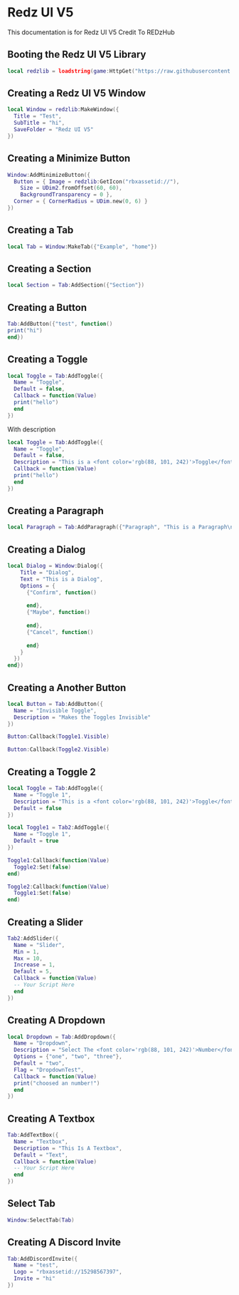 # Redz UI V5
This documentation is for Redz UI V5 Credit To REDzHub

## Booting the Redz UI V5 Library
```lua
local redzlib = loadstring(game:HttpGet("https://raw.githubusercontent.com/RileyBeeRBLX5/UI-Library/refs/heads/main/REDz%20UI%20V5/Library.lua"))()
```




## Creating a Redz UI V5 Window
```lua
local Window = redzlib:MakeWindow({
  Title = "Test",
  SubTitle = "hi",
  SaveFolder = "Redz UI V5"
})
```

## Creating a Minimize Button
```lua
Window:AddMinimizeButton({
  Button = { Image = redzlib:GetIcon("rbxassetid://"),
    Size = UDim2.fromOffset(60, 60),
    BackgroundTransparency = 0 },
  Corner = { CornerRadius = UDim.new(0, 6) }
})
```

## Creating a Tab
```lua
local Tab = Window:MakeTab({"Example", "home"})
```

## Creating a Section
```lua
local Section = Tab:AddSection({"Section"})
```

## Creating a Button
```lua
Tab:AddButton({"test", function()
print("hi")
end})
```

## Creating a Toggle
```lua
local Toggle = Tab:AddToggle({
  Name = "Toggle",
  Default = false,
  Callback = function(Value)
  print("hello")
  end
})
```
With description
```lua
local Toggle = Tab:AddToggle({
  Name = "Toggle",
  Default = false,
  Description = "This is a <font color='rgb(88, 101, 242)'>Toggle</font>",
  Callback = function(Value)
  print("hello")
  end
})
```

## Creating a Paragraph
```lua
local Paragraph = Tab:AddParagraph({"Paragraph", "This is a Paragraph\nSecond Line"})
```

## Creating a Dialog
```lua
local Dialog = Window:Dialog({
    Title = "Dialog",
    Text = "This is a Dialog",
    Options = {
      {"Confirm", function()
        
      end},
      {"Maybe", function()
        
      end},
      {"Cancel", function()
        
      end}
    }
  })
end})
```

## Creating a Another Button
```lua
local Button = Tab:AddButton({
  Name = "Invisible Toggle",
  Description = "Makes the Toggles Invisible"
})
```
```lua
Button:Callback(Toggle1.Visible)
```
```lua
Button:Callback(Toggle2.Visible)
```

## Creating a Toggle 2
```lua
local Toggle = Tab:AddToggle({
  Name = "Toggle 1",
  Description = "This is a <font color='rgb(88, 101, 242)'>Toggle</font> Example",
  Default = false
})
```
```lua
local Toggle1 = Tab2:AddToggle({
  Name = "Toggle 1",
  Default = true
})
```
```lua
Toggle1:Callback(function(Value)
  Toggle2:Set(false)
end)
```
```lua
Toggle2:Callback(function(Value)
  Toggle1:Set(false)
end)
```
## Creating a Slider
```lua
Tab2:AddSlider({
  Name = "Slider",
  Min = 1,
  Max = 10,
  Increase = 1,
  Default = 5,
  Callback = function(Value)
  -- Your Script Here
  end
})
```
## Creating A Dropdown
```lua
local Dropdown = Tab:AddDropdown({
  Name = "Dropdown",
  Description = "Select The <font color='rgb(88, 101, 242)'>Number</font>",
  Options = {"one", "two", "three"},
  Default = "two",
  Flag = "DropdownTest",
  Callback = function(Value)
  print("choosed an number!")
  end
})
```

## Creating A Textbox
```lua
Tab:AddTextBox({
  Name = "Textbox",
  Description = "This Is A Textbox",
  Default = "Text",
  Callback = function(Value)
  -- Your Script Here
  end
})
```

## Select Tab
```lua
Window:SelectTab(Tab)
```

## Creating A Discord Invite
```lua
Tab:AddDiscordInvite({
  Name = "test",
  Logo = "rbxassetid://15298567397",
  Invite = "hi"
})
```
